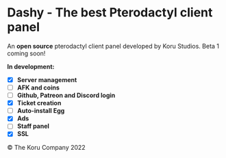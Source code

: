 # Dashy - The best Pterodactyl client panel
An **open source** pterodactyl client panel developed by Koru Studios. Beta 1 coming soon!

**In development:**

- [x] **Server management**
- [ ] **AFK and coins**
- [ ] **Github, Patreon and Discord login**
- [x] **Ticket creation**
- [ ] **Auto-install Egg**
- [x] **Ads**
- [ ] **Staff panel**
- [x] **SSL**

© The Koru Company 2022

